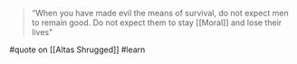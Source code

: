 > “When you have made evil the means of survival, do not expect men to remain good. Do not expect them to stay [[Moral]] and lose their lives"

#quote  on [[Altas Shrugged]] #learn 